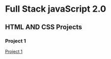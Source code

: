 # Full Stack javaScript 2.0

## HTML AND CSS Projects

### Project 1

[Project 1](./Project%201/readme.md)



